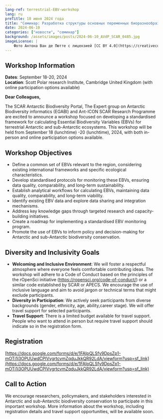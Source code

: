 ```yaml
---
lang-ref: terrestrial-EBV-workshop
lang: ru
preTitle: 10 июня 2024 года
title: "Семинар: Разработка структуры основных переменных биоразнообразия (ОВБ) в наземных антарктических и субантарктических экосистемах"
date: 2024-06-10
categories: ["новости", "семинар"]
background: /assets/images/posts/2024-06-10_AVdP_SCAR_0485.jpg
imageLicense: |
    Фото Антона Ван де Пютте с лицензией [CC BY 4.0](https://creativecommons.org/licenses/by/4.0/)
---
```


## Workshop Information

**Dates**: September 18-20, 2024 \
**Location**: Scott Polar research Institute, Cambridge United Kingdom (with online participation options available)

**Dear Colleagues,**

The SCAR Antarctic Biodiversity Portal, The Expert group on Antarctic Biodiversity informatics (EGABI) and Ant-ICON SCAR Research Programme are excited to announce a workshop focused on developing a standardised framework for calculating Essential Biodiversity Variables (EBVs) for terrestrial Antarctic and sub-Antarctic ecosystems. This workshop will be held from September 18 (lunchtime) -20 (lunchtime), 2024, with both in-person and online participation options available.

## Workshop Objectives

- Define a common set of EBVs relevant to the region, considering existing international frameworks and specific ecological characteristics. 
- Develop standardised protocols for monitoring these EBVs, ensuring data quality, comparability, and long-term sustainability. 
- Establish analytical workflows for calculating EBVs, maintaining data quality, comparability, and long-term viability. 
- Identify existing EBV data and explore data sharing and integration mechanisms. 
- Address key knowledge gaps through targeted research and capacity-building initiatives. 
- Create a roadmap for implementing a standardised EBV monitoring program. 
- Promote the use of EBVs to inform policy and decision-making for Antarctic and sub-Antarctic biodiversity conservation.

## Diversity and Inclusivity Goals

- **Welcoming and Inclusive Environment**: We will foster a respectful atmosphere where everyone feels comfortable contributing ideas. The workshop will adhere to a Code of Conduct based on the principles of the rOpenSci initiative (https://ropensci.org/code-of-conduct/) or a similar code established by SCAR or APECS. We encourage the use of inclusive language and aim to avoid jargon or technical terms that might exclude participants. 
- **Diversity in Participation**: We actively seek participants from diverse backgrounds (gender, ethnicity, age, ability,career stage). We will offer travel support for selected participants. 
- **Travel Support**: There is a limited budget available for travel support. People who want to attend in person but require travel support should indicate so in the registration form.

## Registration

[https://docs.google.com/forms/d/e/1FAIpQLSfy9DpsZp1-mOTi1i3OPUUwdCPIVvgrtcvmZqduJkkQR92LdA/viewform?usp=sf_link](https://docs.google.com/forms/d/e/1FAIpQLSfy9DpsZp1-mOTi1i3OPUUwdCPIVvgrtcvmZqduJkkQR92LdA/viewform?usp=sf_link)

## Call to Action
We encourage researchers, policymakers, and stakeholders interested in Antarctic and sub-Antarctic biodiversity conservation to participate in this important workshop. More information about the workshop, including registration details and travel support opportunities, will be available soon.

